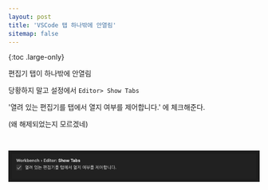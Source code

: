 ```yaml
---
layout: post
title: 'VSCode 탭 하나밖에 안열림'
sitemap: false
---
```


{:toc .large-only}

편집기 탭이 하나밖에 안열림

당황하지 말고 설정에서 `Editor> Show Tabs`

'열려 있는 편집기를 탭에서 열지 여부를 제어합니다.' 에 체크해준다.

(왜 해제되었는지 모르겠네)

<img src="/assets/img/blog/2022-05-24-vscode-tab.png" style="margin-top:30px;">
